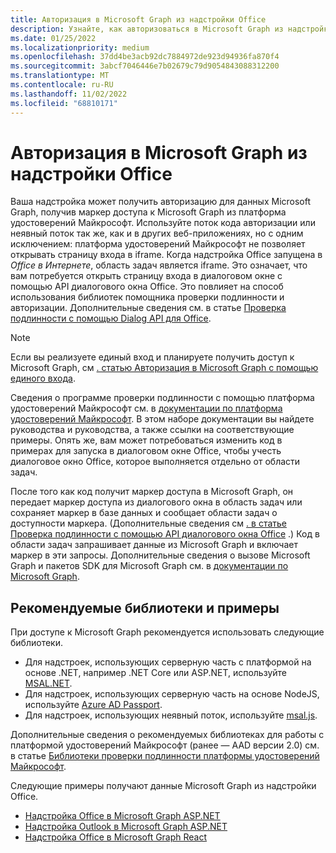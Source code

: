 ```yaml
---
title: Авторизация в Microsoft Graph из надстройки Office
description: Узнайте, как авторизоваться в Microsoft Graph из надстройки Office.
ms.date: 01/25/2022
ms.localizationpriority: medium
ms.openlocfilehash: 37dd4be3acb92dc7884972de923d94936fa870f4
ms.sourcegitcommit: 3abcf7046446e7b02679c79d9054843088312200
ms.translationtype: MT
ms.contentlocale: ru-RU
ms.lasthandoff: 11/02/2022
ms.locfileid: "68810171"
---
```

# <a name="authorize-to-microsoft-graph-from-an-office-add-in"></a>Авторизация в Microsoft Graph из надстройки Office

Ваша надстройка может получить авторизацию для данных Microsoft Graph, получив маркер доступа к Microsoft Graph из платформа удостоверений Майкрософт. Используйте поток кода авторизации или неявный поток так же, как и в других веб-приложениях, но с одним исключением: платформа удостоверений Майкрософт не позволяет открывать страницу входа в iframe. Когда надстройка Office запущена в *Office в Интернете*, область задач является iframe. Это означает, что вам потребуется открыть страницу входа в диалоговом окне с помощью API диалогового окна Office. Это повлияет на способ использования библиотек помощника проверки подлинности и авторизации. Дополнительные сведения см. в статье [Проверка подлинности с помощью Dialog API для Office](auth-with-office-dialog-api.md).

> [!NOTE]
> Если вы реализуете единый вход и планируете получить доступ к Microsoft Graph, см [. статью Авторизация в Microsoft Graph с помощью единого входа](authorize-to-microsoft-graph.md).

Сведения о программе проверки подлинности с помощью платформа удостоверений Майкрософт см. в [документации по платформа удостоверений Майкрософт](/azure/active-directory/develop). В этом наборе документации вы найдете руководства и руководства, а также ссылки на соответствующие примеры. Опять же, вам может потребоваться изменить код в примерах для запуска в диалоговом окне Office, чтобы учесть диалоговое окно Office, которое выполняется отдельно от области задач.

После того как код получит маркер доступа в Microsoft Graph, он передает маркер доступа из диалогового окна в область задач или сохраняет маркер в базе данных и сообщает области задач о доступности маркера. (Дополнительные сведения см [. в статье Проверка подлинности с помощью API диалогового окна Office](auth-with-office-dialog-api.md) .) Код в области задач запрашивает данные из Microsoft Graph и включает маркер в эти запросы. Дополнительные сведения о вызове Microsoft Graph и пакетов SDK для Microsoft Graph см. в [документации по Microsoft Graph](/graph/).

## <a name="recommended-libraries-and-samples"></a>Рекомендуемые библиотеки и примеры

При доступе к Microsoft Graph рекомендуется использовать следующие библиотеки.

- Для надстроек, использующих серверную часть с платформой на основе .NET, например .NET Core или ASP.NET, используйте [MSAL.NET](https://github.com/AzureAD/microsoft-authentication-library-for-dotnet/wiki#conceptual-documentation).
- Для надстроек, использующих серверную часть на основе NodeJS, используйте [Azure AD Passport](https://github.com/AzureAD/passport-azure-ad).
- Для надстроек, использующих неявный поток, используйте [msal.js](https://github.com/AzureAD/microsoft-authentication-library-for-js/wiki).

Дополнительные сведения о рекомендуемых библиотеках для работы с платформой удостоверений Майкрософт (ранее — AAD версии 2.0) см. в статье [Библиотеки проверки подлинности платформы удостоверений Майкрософт](/azure/active-directory/develop/reference-v2-libraries).

Следующие примеры получают данные Microsoft Graph из надстройки Office.

- [Надстройка Office в Microsoft Graph ASP.NET](https://github.com/OfficeDev/Office-Add-in-samples/tree/main/Samples/auth/Office-Add-in-Microsoft-Graph-ASPNET)
- [Надстройка Outlook в Microsoft Graph ASP.NET](https://github.com/OfficeDev/Office-Add-in-samples/tree/main/Samples/auth/Outlook-Add-in-Microsoft-Graph-ASPNET)
- [Надстройка Office в Microsoft Graph React](https://github.com/OfficeDev/Office-Add-in-samples/tree/main/Samples/auth/Office-Add-in-Microsoft-Graph-React)
